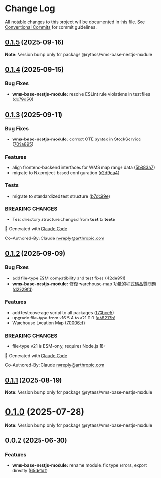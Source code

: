 # Change Log

All notable changes to this project will be documented in this file.
See [Conventional Commits](https://conventionalcommits.org) for commit guidelines.

## [0.1.5](https://github.com/Rytass/Utils/compare/@rytass/wms-base-nestjs-module@0.1.4...@rytass/wms-base-nestjs-module@0.1.5) (2025-09-16)

**Note:** Version bump only for package @rytass/wms-base-nestjs-module

## [0.1.4](https://github.com/Rytass/Utils/compare/@rytass/wms-base-nestjs-module@0.1.3...@rytass/wms-base-nestjs-module@0.1.4) (2025-09-15)

### Bug Fixes

- **wms-base-nestjs-module:** resolve ESLint rule violations in test files ([dc79d50](https://github.com/Rytass/Utils/commit/dc79d50fbb0ed9c8b82a23223b6018ff0246e119))

## [0.1.3](https://github.com/Rytass/Utils/compare/@rytass/wms-base-nestjs-module@0.1.2...@rytass/wms-base-nestjs-module@0.1.3) (2025-09-11)

### Bug Fixes

- **wms-base-nestjs-module:** correct CTE syntax in StockService ([709a895](https://github.com/Rytass/Utils/commit/709a895c4617cd997066cf3df11aa32843ac358f))

### Features

- align frontend-backend interfaces for WMS map range data ([5b883a7](https://github.com/Rytass/Utils/commit/5b883a7e69c9fab16cf426bf1becfabd3d4b5ba8))
- migrate to Nx project-based configuration ([c2d9ca4](https://github.com/Rytass/Utils/commit/c2d9ca46c00ace42bcbf69300dcc43a7346cb9aa))

### Tests

- migrate to standardized test structure ([b7dc99e](https://github.com/Rytass/Utils/commit/b7dc99ef85f5951480dfdae6198cefa252c15423))

### BREAKING CHANGES

- Test directory structure changed from **test** to **tests**

🤖 Generated with [Claude Code](https://claude.ai/code)

Co-Authored-By: Claude <noreply@anthropic.com>

## [0.1.2](https://github.com/Rytass/Utils/compare/@rytass/wms-base-nestjs-module@0.1.1...@rytass/wms-base-nestjs-module@0.1.2) (2025-09-09)

### Bug Fixes

- add file-type ESM compatibility and test fixes ([42de851](https://github.com/Rytass/Utils/commit/42de8515f7a111588206d9b2ffb7c20b382bb90d))
- **wms-base-nestjs-module:** 修復 warehouse-map 功能的程式碼品質問題 ([d2929fd](https://github.com/Rytass/Utils/commit/d2929fd15622228b1e4672e2bd08e89eaf61dc2c))

### Features

- add test:coverage script to all packages ([f73bce5](https://github.com/Rytass/Utils/commit/f73bce52024d453755824fa6af784f13da50061f))
- upgrade file-type from v16.5.4 to v21.0.0 ([eb8217b](https://github.com/Rytass/Utils/commit/eb8217b76c4a0d74061f782c082fd4183961bb12))
- Warehouse Location Map ([70006cf](https://github.com/Rytass/Utils/commit/70006cf1a3378f81b8d940609fa798d11e520884))

### BREAKING CHANGES

- file-type v21 is ESM-only, requires Node.js 18+

🤖 Generated with [Claude Code](https://claude.ai/code)

Co-Authored-By: Claude <noreply@anthropic.com>

## [0.1.1](https://github.com/Rytass/Utils/compare/@rytass/wms-base-nestjs-module@0.1.0...@rytass/wms-base-nestjs-module@0.1.1) (2025-08-19)

**Note:** Version bump only for package @rytass/wms-base-nestjs-module

# [0.1.0](https://github.com/Rytass/Utils/compare/@rytass/wms-base-nestjs-module@0.0.2...@rytass/wms-base-nestjs-module@0.1.0) (2025-07-28)

**Note:** Version bump only for package @rytass/wms-base-nestjs-module

## 0.0.2 (2025-06-30)

### Features

- **wms-base-nestjs-module:** rename module, fix type errors, export directly ([65de1df](https://github.com/Rytass/Utils/commit/65de1df6be2238aaf5a997413ac082e17bc708bd))
